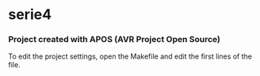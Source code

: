 
# serie4 

### Project created with APOS (AVR Project Open Source)

To edit the project settings, open the Makefile and edit the first lines of the file.

